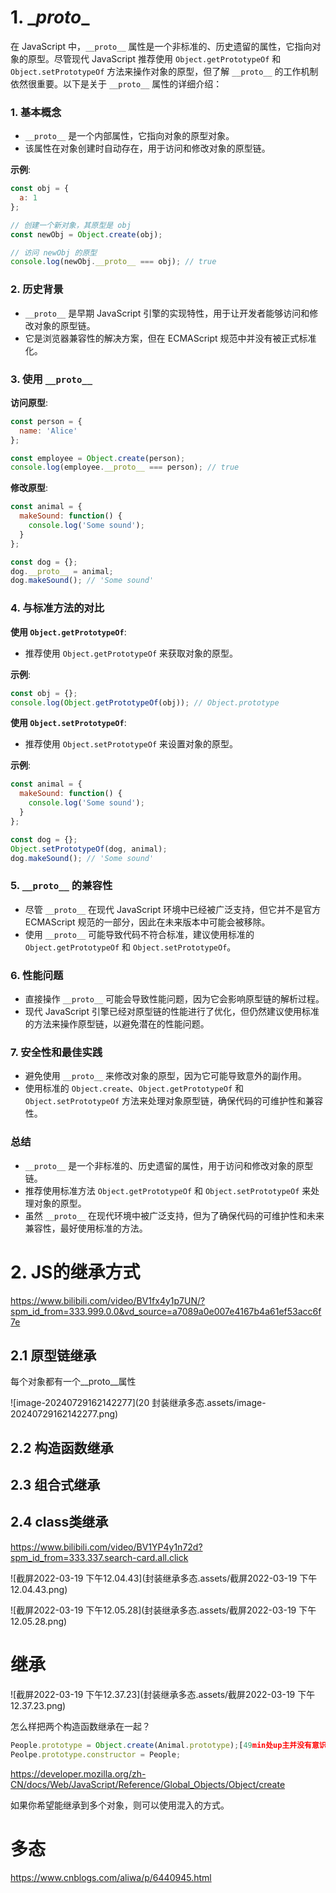 # 1. \__proto__

在 JavaScript 中，`__proto__` 属性是一个非标准的、历史遗留的属性，它指向对象的原型。尽管现代 JavaScript 推荐使用 `Object.getPrototypeOf` 和 `Object.setPrototypeOf` 方法来操作对象的原型，但了解 `__proto__` 的工作机制依然很重要。以下是关于 `__proto__` 属性的详细介绍：

### 1. **基本概念**

- `__proto__` 是一个内部属性，它指向对象的原型对象。
- 该属性在对象创建时自动存在，用于访问和修改对象的原型链。

**示例**:
```javascript
const obj = {
  a: 1
};

// 创建一个新对象，其原型是 obj
const newObj = Object.create(obj);

// 访问 newObj 的原型
console.log(newObj.__proto__ === obj); // true
```

### 2. **历史背景**

- `__proto__` 是早期 JavaScript 引擎的实现特性，用于让开发者能够访问和修改对象的原型链。
- 它是浏览器兼容性的解决方案，但在 ECMAScript 规范中并没有被正式标准化。

### 3. **使用 `__proto__`**

**访问原型**:
```javascript
const person = {
  name: 'Alice'
};

const employee = Object.create(person);
console.log(employee.__proto__ === person); // true
```

**修改原型**:
```javascript
const animal = {
  makeSound: function() {
    console.log('Some sound');
  }
};

const dog = {};
dog.__proto__ = animal;
dog.makeSound(); // 'Some sound'
```

### 4. **与标准方法的对比**

**使用 `Object.getPrototypeOf`**:
- 推荐使用 `Object.getPrototypeOf` 来获取对象的原型。

**示例**:
```javascript
const obj = {};
console.log(Object.getPrototypeOf(obj)); // Object.prototype
```

**使用 `Object.setPrototypeOf`**:
- 推荐使用 `Object.setPrototypeOf` 来设置对象的原型。

**示例**:
```javascript
const animal = {
  makeSound: function() {
    console.log('Some sound');
  }
};

const dog = {};
Object.setPrototypeOf(dog, animal);
dog.makeSound(); // 'Some sound'
```

### 5. **`__proto__` 的兼容性**

- 尽管 `__proto__` 在现代 JavaScript 环境中已经被广泛支持，但它并不是官方 ECMAScript 规范的一部分，因此在未来版本中可能会被移除。
- 使用 `__proto__` 可能导致代码不符合标准，建议使用标准的 `Object.getPrototypeOf` 和 `Object.setPrototypeOf`。

### 6. **性能问题**

- 直接操作 `__proto__` 可能会导致性能问题，因为它会影响原型链的解析过程。
- 现代 JavaScript 引擎已经对原型链的性能进行了优化，但仍然建议使用标准的方法来操作原型链，以避免潜在的性能问题。

### 7. **安全性和最佳实践**

- 避免使用 `__proto__` 来修改对象的原型，因为它可能导致意外的副作用。
- 使用标准的 `Object.create`、`Object.getPrototypeOf` 和 `Object.setPrototypeOf` 方法来处理对象原型链，确保代码的可维护性和兼容性。

### 总结

- `__proto__` 是一个非标准的、历史遗留的属性，用于访问和修改对象的原型链。
- 推荐使用标准方法 `Object.getPrototypeOf` 和 `Object.setPrototypeOf` 来处理对象的原型。
- 虽然 `__proto__` 在现代环境中被广泛支持，但为了确保代码的可维护性和未来兼容性，最好使用标准的方法。

# 2. JS的继承方式

https://www.bilibili.com/video/BV1fx4y1p7UN/?spm_id_from=333.999.0.0&vd_source=a7089a0e007e4167b4a61ef53acc6f7e

## 2.1 原型链继承

每个对象都有一个\__proto__属性

![image-20240729162142277](20 封装继承多态.assets/image-20240729162142277.png)

## 2.2 构造函数继承

## 2.3 组合式继承

## 2.4 class类继承





https://www.bilibili.com/video/BV1YP4y1n72d?spm_id_from=333.337.search-card.all.click

![截屏2022-03-19 下午12.04.43](封装继承多态.assets/截屏2022-03-19 下午12.04.43.png)

![截屏2022-03-19 下午12.05.28](封装继承多态.assets/截屏2022-03-19 下午12.05.28.png)

# 继承

![截屏2022-03-19 下午12.37.23](封装继承多态.assets/截屏2022-03-19 下午12.37.23.png)

怎么样把两个构造函数继承在一起？

 ```javascript
 People.prototype = Object.create(Animal.prototype);[49min处up主并没有意识到这个错误！！！！]
 Peolpe.prototype.constructor = People;
 ```

https://developer.mozilla.org/zh-CN/docs/Web/JavaScript/Reference/Global_Objects/Object/create

如果你希望能继承到多个对象，则可以使用混入的方式。

# 多态

https://www.cnblogs.com/aliwa/p/6440945.html









































































